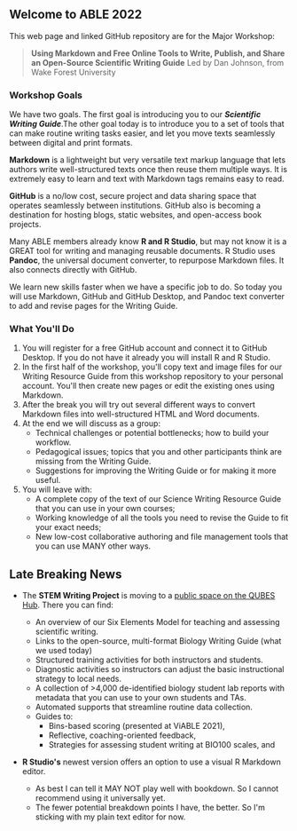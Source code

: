 ## Welcome to ABLE 2022

This web page and linked GitHub repository are for the Major Workshop:

> **Using Markdown and Free Online Tools to Write, Publish, and Share an Open-Source Scientific Writing Guide**
> Led by Dan Johnson, from Wake Forest University

### Workshop Goals

We have two goals. The first goal is introducing you to our ___Scientific Writing Guide___.The other goal today is to introduce you to a set of tools that can make routine writing tasks easier, and let you move texts seamlessly between digital and print formats.

__Markdown__ is a lightweight but very versatile text markup language that lets authors write well-structured texts once then reuse them multiple ways. It is extremely easy to learn and text with Markdown tags remains easy to read. 

__GitHub__ is a no/low cost, secure project and data sharing space that operates seamlessly between institutions. GitHub also is becoming a destination for hosting blogs, static websites, and open-access book projects.  

Many ABLE members already know __R and R Studio__, but may not know it is a GREAT tool for writing and managing reusable documents. R Studio uses __Pandoc__, the universal document converter, to repurpose Markdown files. It also connects directly with GitHub.

We learn new skills faster when we have a specific job to do. So today you will use Markdown, GitHub and GitHub Desktop, and Pandoc text converter to add and revise pages for the Writing Guide.


### What You'll Do

1. You will register for a free GitHub account and connect it to GitHub Desktop. If you do not have it already you will install R and R Studio. 
2. In the first half of the workshop, you'll copy text and image files for our Writing Resource Guide from this workshop repository to your personal account. You'll then create new pages or edit the existing ones using Markdown.
3. After the break you will try out several different ways to convert Markdown files into well-structured HTML and Word documents. 
4. At the end we will discuss as a group:
    + Technical challenges or potential bottlenecks; how to build your workflow.
    + Pedagogical issues; topics that you and other participants think are missing from the Writing Guide.
    + Suggestions for improving the Writing Guide or for making it more useful.
5. You will leave with:
    + A complete copy of the text of our Science Writing Resource Guide that you can use in your own courses;
    + Working knowledge of all the tools you need to revise the Guide to fit your exact needs; 
    + New low-cost collaborative authoring and file management tools that you can use MANY other ways.


## Late Breaking News

* The __STEM Writing Project__ is moving to a [public space on the QUBES Hub](https://qubeshub.org/community/groups/stemwritingproject). There you can find:
    + An overview of our Six Elements Model for teaching and assessing scientific writing.
    + Links to the open-source, multi-format Biology Writing Guide (what we used today)
    + Structured training activities for both instructors and students. 
    + Diagnostic activities so instructors can adjust the basic instructional strategy to local needs.
    + A collection of >4,000 de-identified biology student lab reports with metadata that you can use to your own students and TAs.
    + Automated supports that streamline routine data collection. 
    + Guides to:
        - Bins-based scoring (presented at ViABLE 2021),
        - Reflective, coaching-oriented feedback,
        - Strategies for assessing student writing at BIO100 scales, and 

* __R Studio's__ newest version offers an option to use a visual R Markdown editor. 
    + As best I can tell it MAY NOT play well with bookdown. So I cannot recommend using it universally yet. 
    + The fewer potential breakdown points I have, the better. So I'm sticking with my plain text editor for now. 
